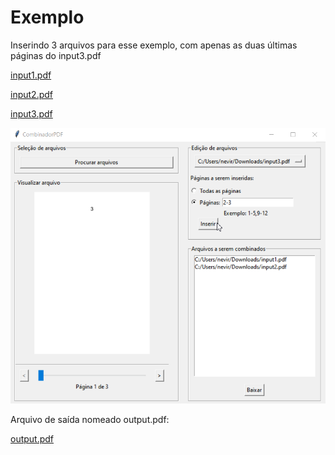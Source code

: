 # Exemplo
Inserindo 3 arquivos para esse exemplo, com apenas as duas últimas páginas do input3.pdf

[input1.pdf](input1.pdf)

[input2.pdf](input2.pdf)

[input3.pdf](input3.pdf)

![](images/exemplo.png)

Arquivo de saída nomeado output.pdf:

[output.pdf](output.pdf)

